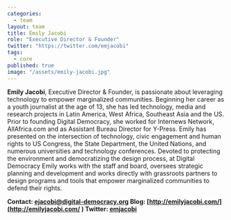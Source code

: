 ```yaml
---
categories: 
  - team
layout: team
title: Emily Jacobi
role: "Executive Director & Founder"
twitter: "https://twitter.com/emjacobi"
tags: 
  - core
published: true
image: "/assets/emily-jacobi.jpg"
---
```


**Emily Jacobi**, Executive Director & Founder, is passionate about leveraging technology to empower marginalized communities. Beginning her career as a youth journalist at the age of 13, she has led technology, media and research projects in Latin America, West Africa, Southeast Asia and the US. Prior to founding Digital Democracy, she worked for Internews Network, AllAfrica.com and as Assistant Bureau Director for Y-Press. Emily has presented on the intersection of technology, civic engagement and human rights to US Congress, the State Department, the United Nations, and numerous universities and technology conferences. Devoted to protecting the environment and democratizing the design process, at Digital Democracy Emily works with the staff and board, oversees strategic planning and development and works directly with grassroots partners to design programs and tools that empower marginalized communities to defend their rights.

**Contact: [ejacobi@digital-democracy.org](mailto:ejacobi@digital-democracy.org) 
Blog: [http://emilyjacobi.com/](http://emilyjacobi.com/ )
Twitter: [emjacobi](https://twitter.com/emjacobi)**